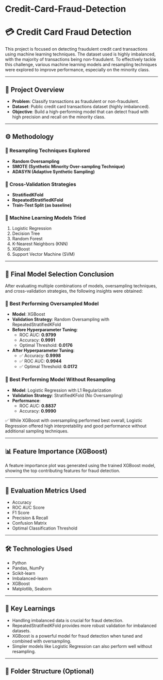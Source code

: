 # Credit-Card-Fraud-Detection

# 💳 Credit Card Fraud Detection

This project is focused on detecting fraudulent credit card transactions using machine learning techniques. The dataset used is highly imbalanced, with the majority of transactions being non-fraudulent. To effectively tackle this challenge, various machine learning models and resampling techniques were explored to improve performance, especially on the minority class.

---

## 📁 Project Overview

- **Problem**: Classify transactions as fraudulent or non-fraudulent.
- **Dataset**: Public credit card transactions dataset (highly imbalanced).
- **Objective**: Build a high-performing model that can detect fraud with high precision and recall on the minority class.

---

## ⚙️ Methodology

### 🔄 Resampling Techniques Explored
- **Random Oversampling**
- **SMOTE (Synthetic Minority Over-sampling Technique)**
- **ADASYN (Adaptive Synthetic Sampling)**

### 🔬 Cross-Validation Strategies
- **StratifiedKFold**
- **RepeatedStratifiedKFold**
- **Train-Test Split (as baseline)**

### 🤖 Machine Learning Models Tried
1. Logistic Regression
2. Decision Tree
3. Random Forest
4. K-Nearest Neighbors (KNN)
5. XGBoost
6. Support Vector Machine (SVM)

---

## 📌 Final Model Selection Conclusion

After evaluating multiple combinations of models, oversampling techniques, and cross-validation strategies, the following insights were obtained:

### 🔹 **Best Performing Oversampled Model**
- **Model**: XGBoost
- **Validation Strategy**: Random Oversampling with RepeatedStratifiedKFold
- **Before Hyperparameter Tuning**:
  - ROC AUC: **0.9799**
  - Accuracy: **0.9991**
  - Optimal Threshold: **0.0176**
- **After Hyperparameter Tuning**:
  - ✅ Accuracy: **0.9998**
  - ✅ ROC AUC: **0.9944**
  - ✅ Optimal Threshold: **0.0172**

### 🔹 **Best Performing Model Without Resampling**
- **Model**: Logistic Regression with L1 Regularization
- **Validation Strategy**: StratifiedKFold (No Oversampling)
- **Performance**:
  - ROC AUC: **0.8837**
  - Accuracy: **0.9990**

✅ While XGBoost with oversampling performed best overall, Logistic Regression offered high interpretability and good performance without additional sampling techniques.

---

## 📊 Feature Importance (XGBoost)

A feature importance plot was generated using the trained XGBoost model, showing the top contributing features for fraud detection.

---

## 🧪 Evaluation Metrics Used

- Accuracy
- ROC AUC Score
- F1 Score
- Precision & Recall
- Confusion Matrix
- Optimal Classification Threshold

---

## 🛠️ Technologies Used

- Python
- Pandas, NumPy
- Scikit-learn
- Imbalanced-learn
- XGBoost
- Matplotlib, Seaborn

---

## 🧠 Key Learnings

- Handling imbalanced data is crucial for fraud detection.
- RepeatedStratifiedKFold provides more robust validation for imbalanced datasets.
- XGBoost is a powerful model for fraud detection when tuned and combined with oversampling.
- Simpler models like Logistic Regression can also perform well without resampling.

---

## 📁 Folder Structure (Optional)


